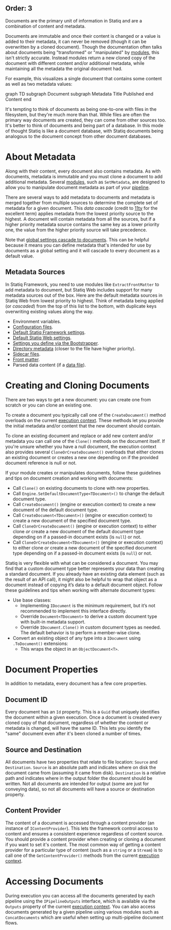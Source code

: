 Order: 3
---
Documents are the primary unit of information in Statiq and are a combination of content and metadata.

Documents are immutable and once their content is changed or a value is added to their metadata, it can never be removed (though it can be overwritten by a cloned document). Though the documentation often talks about documents being "transformed" or "manipulated" by [modules](xref:pipelines-and-modules), this isn't strictly accurate. Instead modules return a new cloned copy of the document with different content and/or additional metadata, while maintaining all the metadata the original document had.

For example, this visualizes a single document that contains some content as well as two metadata values:

<div class="mermaid">
    graph TD
        subgraph Document
            subgraph Metadata
                Title
                Published
            end
            Content
        end
</div>

It's tempting to think of documents as being one-to-one with files in the filesystem, but they're much more than that. While files are often the primary way documents are created, they can come from other sources too. It's better to think of documents and being part of a database. In this mode of thought Statiq is like a document database, with Statiq documents being analogous to the document concept from other document databases.

# About Metadata

Along with their content, every document also contains metadata. As with documents, metadata is immutable and you must clone a document to add additional metadata. Several [modules](xref:about-modules), such as `SetMetadata`, are designed to allow you to manipulate document metadata as part of your [pipeline](xref:pipelines-and-modules).

There are several ways to add metadata to documents and metadata is merged together from multiple sources to determine the complete set of metadata for a given document. This _data cascade_ (credit to [11ty](https://www.11ty.dev/docs/data-cascade/) for the excellent term) applies metadata from the lowest priority source to the highest. A document will contain metadata from all the sources, but if a higher priority metadata source contains the same key as a lower priority one, the value from the higher priority source will take precedence.

Note that [global settings cascade to documents](xref:settings#cascade-to-documents). This can be helpful because it means you can define metadata that's intended for use by documents as a global setting and it will cascade to every document as a default value.

## <?# WebBadge /?> Metadata Sources

In Statiq Framework, you need to use modules like `ExtractFrontMatter` to add metadata to document, but Statiq Web includes support for many metadata sources out of the box. Here are the default metadata sources in Statiq Web from lowest priority to highest. Think of metadata being applied (or _cascaded_) from the top of this list to the bottom, with duplicate keys overwriting existing values along the way.

- Environment variables.
- [Configuration files](xref:settings#configuration-files).
- [Default Statiq Framework settings](xref:settings).
- [Default Statiq Web settings](xref:web-settings).
- [Settings you define via the Bootstrapper](xref:specifying-settings).
- [Directory metadata](xref:directory-metadata) (closer to the file have higher priority).
- [Sidecar files](xref:sidecar-files).
- [Front matter](xref:front-matter).
- Parsed data content (if a [data file](xref:data-files)).

# Creating and Cloning Documents

There are two ways to get a new document: you can create one from scratch or you can clone an existing one.

To create a document you typically call one of the `CreateDocument()` method overloads on the current [execution context](xref:execution-context). These methods let you provide the initial metadata and/or content that the new document should contain.

To clone an existing document and replace or add new content and/or metadata you can call one of the `Clone()` methods on the document itself. If you're unsure whether you have a null document, the execution context also provides several `CloneOrCreateDocument()` overloads that either clones an existing document or creates a new one depending on if the provided document reference is null or not.

If your module creates or manipulates documents, follow these guidelines and tips on document creation and working with documents:

- Call `Clone()` on existing documents to clone with new properties.
- Call `Engine.SetDefaultDocumentType<TDocument>()` to change the default document type.
- Call `CreateDocument()` (engine or execution context) to create a new document of the default document type.
- Call `CreateDocument<TDocument>()` (engine or execution context) to create a new document of the specified document type.
- Call `CloneOrCreateDocument()` (engine or execution context) to either clone _or_ create a new document of the default document type depending on if a passed-in document exists (is `null`) or not.
- Call `CloneOrCreateDocument<TDocument>()` (engine or execution context) to either clone _or_ create a new document of the specified document type depending on if a passed-in document exists (is `null`) or not.

Statiq is very flexible with what can be considered a document. You may find that a custom document type better represents your data than creating a standard document. If you already have an existing data element (such as the result of an API call), it might also be helpful to wrap that object as a document instead of copying it’s data to a default document object. Follow these guidelines and tips when working with alternate document types:

- Use base classes:
  - Implementing `IDocument` is the minimum requirement, but it’s not recommended to implement this interface directly.
  - Override `Document<TDocument>` to derive a custom document type with built-in metadata support.
  - Override `IDocument.Clone()` in custom document types as needed. The default behavior is to perform a member-wise clone.
- Convert an existing object of any type into a `IDocument` using `.ToDocument()` extensions:
  - This wraps the object in an `ObjectDocument<T>`.

# Document Properties

In addition to metadata, every document has a few core properties.

## Document ID

Every document has an `Id` property. This is a `Guid` that uniquely identifies the document within a given execution. Once a document is created every cloned copy of that document, regardless of whether the content or metadata is changed, will have the same ID. This lets you identify the "same" document even after it's been cloned a number of times.

## Source and Destination

All documents have two properties that relate to file location: `Source` and `Destination`. `Source` is an absolute path and indicates where on disk the document came from (assuming it came from disk). `Destination` is a relative path and indicates where in the output folder the document should be written. Not all documents are intended for output (some are just for conveying data), so not all documents will have a source or destination property.

## Content Provider

The content of a document is accessed through a content provider (an instance of `IContentProvider`). This lets the framework control access to content and ensures a consistent experience regardless of content source. You should provide a content provider when creating or cloning a document if you want to set it's content. The most common way of getting a content provider for a particular type of content (such as a `string` or a `Stream`) is to call one of the `GetContentProvider()` methods from the current [execution context](xref:execution-context).

# Accessing Documents

During execution you can access all the documents generated by each pipeline using the `IPipelineOutputs` interface, which is available via the `Outputs` property of the current [execution context](xref:execution-context). You can also access documents generated by a given pipeline using various modules such as `ConcatDocuments` which are useful when setting up multi-pipeline document flows.
